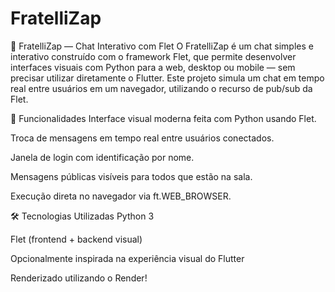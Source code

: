 # FratelliZap
💬 FratelliZap — Chat Interativo com Flet
O FratelliZap é um chat simples e interativo construído com o framework Flet, que permite desenvolver interfaces visuais com Python para a web, desktop ou mobile — sem precisar utilizar diretamente o Flutter. Este projeto simula um chat em tempo real entre usuários em um navegador, utilizando o recurso de pub/sub da Flet.

🚀 Funcionalidades
Interface visual moderna feita com Python usando Flet.

Troca de mensagens em tempo real entre usuários conectados.

Janela de login com identificação por nome.

Mensagens públicas visíveis para todos que estão na sala.

Execução direta no navegador via ft.WEB_BROWSER.

🛠️ Tecnologias Utilizadas
Python 3

Flet (frontend + backend visual)

Opcionalmente inspirada na experiência visual do Flutter

Renderizado utilizando o Render!
